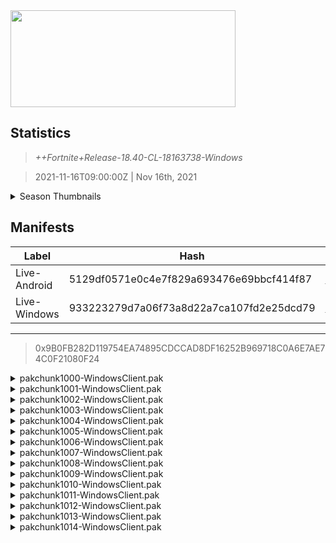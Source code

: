 <div style="pointer-events: none">
  <img style="pointer-events: none" src="https://raw.githubusercontent.com/Tectors/Archive/master/.github/source/dependents/gen.18.40.svg" width="360" height="155">
<div>

## Statistics
> *++Fortnite+Release-18.40-CL-18163738-Windows*

> 2021-11-16T09:00:00Z | Nov 16th, 2021

<details>
  <summary>Season Thumbnails</summary>

  > Seasonal thumbnails are a season's normal ltms and their photos.

  | Name | ID |
  | - | - |
  | [Solo](https://raw.githubusercontent.com/Tectors/Archive/master/.github/source/dependents/monthly-rotaton/playlist_defaultsolo_18_40.png) | Playlist_DefaultSolo |
  | [Duos](https://raw.githubusercontent.com/Tectors/Archive/master/.github/source/dependents/monthly-rotaton/playlist_defaultduo_18_40.png) | Playlist_DefaultDuo |
  | [Trios](https://raw.githubusercontent.com/Tectors/Archive/master/.github/source/dependents/monthly-rotaton/playlist_trios_18_40.png) | Playlist_Trios |
  | [Squads](https://raw.githubusercontent.com/Tectors/Archive/master/.github/source/dependents/monthly-rotaton/playlist_defaultsquad_18_40.png) | Playlist_DefaultSquad |
</details>

## Manifests
| Label | Hash | Route |
| - | - | - |
| Live-Android | 5129df0571e0c4e7f829a693476e69bbcf414f87 | [XYP_Fkc2ltgoem2NPES6M0OFR4kRtg](https://github.com/Tectors/Archive/blob/master/manifests/XYP_Fkc2ltgoem2NPES6M0OFR4kRtg.manifest) |
| Live-Windows | 933223279d7a06f73a8d22a7ca107fd2e25dcd79 | [cNHihchpitbEYAXS-EKrV5kp-IZt3A](https://github.com/Tectors/Archive/blob/master/manifests/cNHihchpitbEYAXS-EKrV5kp-IZt3A.manifest) |

---

> 0x9B0FB282D119754EA74895CDCCAD8DF16252B969718C0A6E7AE74C0F21080F24

<details>
  <summary>pakchunk1000-WindowsClient.pak</summary>

  > FortniteGame/Content/Paks/pakchunk1000-WindowsClient.pak

  > 0x483A810F47BFE1F0327F75823EAC14403FE00E13163ED6DD4D9B798FFA773360
  > 053E7EE2FE8B6EB117A01D1E0AF82AD1

  </details>

<details>
  <summary>pakchunk1001-WindowsClient.pak</summary>

  > FortniteGame/Content/Paks/pakchunk1001-WindowsClient.pak

  > 0x0BBA3A9B6BC9258F9758A774B7560B04F54B60232035BB75D1DFE2B71E568E77
  > 23280A6FC0902B6420BB82522AE16D2C

  <img src="https://raw.githubusercontent.com/Tectors/Archive/master/.github/source/dependents/referred/MusicPack_108_Paperbag_R2R4P.svg" width="100"> <img src="https://raw.githubusercontent.com/Tectors/Archive/master/.github/source/dependents/referred/LSID_367_Paperbag_3WGO8.svg" width="100"> 
</details>

<details>
  <summary>pakchunk1002-WindowsClient.pak</summary>

  > FortniteGame/Content/Paks/pakchunk1002-WindowsClient.pak

  > 0x1BAA5501FFEE9751CF621EACD8CD65F06E219FADA377091C6DE81E2E8C4BED8D
  > 360CD59F6F7B68A441DDED9DB5FD13D7

  <img src="https://raw.githubusercontent.com/Tectors/Archive/master/.github/source/dependents/referred/LSID_364_Ashes_0XBPK.svg" width="100"> <img src="https://raw.githubusercontent.com/Tectors/Archive/master/.github/source/dependents/referred/EID_Ashes_MYQ8O.svg" width="100"> <img src="https://raw.githubusercontent.com/Tectors/Archive/master/.github/source/dependents/referred/CID_A_231_Athena_Commando_F_Ashes_TKGK9.svg" width="100"> <img src="https://raw.githubusercontent.com/Tectors/Archive/master/.github/source/dependents/referred/BID_897_AshesFemale_DV4RB.svg" width="100"> 
</details>

<details>
  <summary>pakchunk1003-WindowsClient.pak</summary>

  > FortniteGame/Content/Paks/pakchunk1003-WindowsClient.pak

  > 0x665393C27E986C02BD1DEB63B22428D004B58F02509CB258ECD911E62EE8DBF8
  > 60CE6E28E6993C1DC1C58E839E7A7284

  </details>

<details>
  <summary>pakchunk1004-WindowsClient.pak</summary>

  > FortniteGame/Content/Paks/pakchunk1004-WindowsClient.pak

  > 0xC2308027D55A4E18137DBBD47AD0845901628B91A675F3F0142BF12EFE62A7F8
  > 6DEBEC4266A3BC248F8A8FD4B76878BF

  <img src="https://raw.githubusercontent.com/Tectors/Archive/master/.github/source/dependents/referred/EID_Eerie_8WGYK.svg" width="100"> 
</details>

<details>
  <summary>pakchunk1005-WindowsClient.pak</summary>

  > FortniteGame/Content/Paks/pakchunk1005-WindowsClient.pak

  > 0xA80283F6833CBB822F51C29B45E1D331A2E0EC6B472C17279B3F3EFAFC3007AA
  > 6EA156BE3D18E1D649D7D4B3F8C0FACA

  <img src="https://raw.githubusercontent.com/Tectors/Archive/master/.github/source/dependents/referred/Pickaxe_ID_702_GrandeurMale_6UV6L.svg" width="100"> <img src="https://raw.githubusercontent.com/Tectors/Archive/master/.github/source/dependents/referred/LSID_372_Grandeur_UOK4E.svg" width="100"> <img src="https://raw.githubusercontent.com/Tectors/Archive/master/.github/source/dependents/referred/Glider_ID_325_GrandeurMale_ES8I4.svg" width="100"> <img src="https://raw.githubusercontent.com/Tectors/Archive/master/.github/source/dependents/referred/CID_A_266_Athena_Commando_F_Grandeur_9CO1M.svg" width="100"> <img src="https://raw.githubusercontent.com/Tectors/Archive/master/.github/source/dependents/referred/CID_A_265_Athena_Commando_M_Grandeur_TBC0O.svg" width="100"> <img src="https://raw.githubusercontent.com/Tectors/Archive/master/.github/source/dependents/referred/BID_906_GrandeurMale_4JIZO.svg" width="100"> 
</details>

<details>
  <summary>pakchunk1006-WindowsClient.pak</summary>

  > FortniteGame/Content/Paks/pakchunk1006-WindowsClient.pak

  > 0xA7EE50BE5404579416D9042B216AC39E7B6184D37D574C172BE65D9A2C3BD6ED
  > 87F01091E4DA4FE3FFC9AD92A20A8DCE

  <img src="https://raw.githubusercontent.com/Tectors/Archive/master/.github/source/dependents/referred/Wrap_418_CloakedAssassin_I43FL.svg" width="100"> <img src="https://raw.githubusercontent.com/Tectors/Archive/master/.github/source/dependents/referred/Pickaxe_ID_467_CloakedAssassinFemale1H_XGC2B.svg" width="100"> <img src="https://raw.githubusercontent.com/Tectors/Archive/master/.github/source/dependents/referred/CID_865_Athena_Commando_F_CloakedAssassin_1XKHT.svg" width="100"> <img src="https://raw.githubusercontent.com/Tectors/Archive/master/.github/source/dependents/referred/BID_612_CloakedAssassin_K7415.svg" width="100"> 
</details>

<details>
  <summary>pakchunk1007-WindowsClient.pak</summary>

  > FortniteGame/Content/Paks/pakchunk1007-WindowsClient.pak

  > 0x27934A332128559DB30650A24C637AE5E2800074AD68E3BE6D519B25FB0523F9
  > 9972857939D69D9799D6800D0D70ACE4

  </details>

<details>
  <summary>pakchunk1008-WindowsClient.pak</summary>

  > FortniteGame/Content/Paks/pakchunk1008-WindowsClient.pak

  > 0x262891D3114D876D0244B0D637FB5F8DA7A8A36C9B029775850077EB8FE2B937
  > A062151202F2D5FCAD103D17B9300CE2

  </details>

<details>
  <summary>pakchunk1009-WindowsClient.pak</summary>

  > FortniteGame/Content/Paks/pakchunk1009-WindowsClient.pak

  > 0xB67BF483EF0AC84CBA206600975B2C98D234B984F67C43F6B706644676C885B6
  > A3254C97AE656A9B7301225E06E6B58F

  </details>

<details>
  <summary>pakchunk1010-WindowsClient.pak</summary>

  > FortniteGame/Content/Paks/pakchunk1010-WindowsClient.pak

  > 0x445F6C4E1EE5DADA7ECA909BFCBA7759E31F044C6F9362D251B8A6D38C6C089A
  > A92DE306E5174C82739D774151D7B661

  <img src="https://raw.githubusercontent.com/Tectors/Archive/master/.github/source/dependents/referred/Wrap_417_Guava_7J7EW.svg" width="100"> <img src="https://raw.githubusercontent.com/Tectors/Archive/master/.github/source/dependents/referred/LSID_375_GuavaEvent_9GXE3.svg" width="100"> <img src="https://raw.githubusercontent.com/Tectors/Archive/master/.github/source/dependents/referred/LSID_374_GuavaKey_IY0H9.svg" width="100"> 
</details>

<details>
  <summary>pakchunk1011-WindowsClient.pak</summary>

  > FortniteGame/Content/Paks/pakchunk1011-WindowsClient.pak

  > 0xCB99FBBDFAF4BAE72BFA9B19CDBD85DE0E39A5652CBF78B78FF33A6E5EFC67D0
  > B3A4B83DA3274522D4B9F117DCF9A0B3

  </details>

<details>
  <summary>pakchunk1012-WindowsClient.pak</summary>

  > FortniteGame/Content/Paks/pakchunk1012-WindowsClient.pak

  > 0xDCA04AC413A2FF9D87D1F789FE28CAC511E4FA5175CC80F4B88A637744FBFC17
  > BA490514EFDA436A2679E381BD558AA3

  <img src="https://raw.githubusercontent.com/Tectors/Archive/master/.github/source/dependents/referred/SPID_330_Haste_52NCD.svg" width="100"> <img src="https://raw.githubusercontent.com/Tectors/Archive/master/.github/source/dependents/referred/EID_Haste1_T98Z9.svg" width="100"> <img src="https://raw.githubusercontent.com/Tectors/Archive/master/.github/source/dependents/referred/CID_A_270_Athena_Commando_M_HasteDouble_8GQHC.svg" width="100"> <img src="https://raw.githubusercontent.com/Tectors/Archive/master/.github/source/dependents/referred/CID_A_269_Athena_Commando_F_HasteStreet_B563I.svg" width="100"> <img src="https://raw.githubusercontent.com/Tectors/Archive/master/.github/source/dependents/referred/BID_909_HasteMale_EPX5A.svg" width="100"> 
</details>

<details>
  <summary>pakchunk1013-WindowsClient.pak</summary>

  > FortniteGame/Content/Paks/pakchunk1013-WindowsClient.pak

  > 0x0900E023170D9C0A146E84278DA7D9018BD5ED4A97F8D79F1935C57779BEA057
  > D14FDB2BB2FB7746797F25470913BFF1

  <img src="https://raw.githubusercontent.com/Tectors/Archive/master/.github/source/dependents/referred/Pickaxe_ID_708_NucleusMale_72W2J.svg" width="100"> <img src="https://raw.githubusercontent.com/Tectors/Archive/master/.github/source/dependents/referred/LSID_373_Nucleus_TZ5C1.svg" width="100"> <img src="https://raw.githubusercontent.com/Tectors/Archive/master/.github/source/dependents/referred/Glider_ID_327_NucleusMale_55HFK.svg" width="100"> <img src="https://raw.githubusercontent.com/Tectors/Archive/master/.github/source/dependents/referred/CID_A_267_Athena_Commando_M_Nucleus_XVIVU.svg" width="100"> <img src="https://raw.githubusercontent.com/Tectors/Archive/master/.github/source/dependents/referred/BID_907_Nucleus_J147F.svg" width="100"> 
</details>

<details>
  <summary>pakchunk1014-WindowsClient.pak</summary>

  > FortniteGame/Content/Paks/pakchunk1014-WindowsClient.pak

  > 0x3A78215B22C6FC8404C78E4FB6611C9AA007B9589652C4D20D0DF5120461C993
  > D24667CC40ED6564CE26A31E63E327BA

  <img src="https://raw.githubusercontent.com/Tectors/Archive/master/.github/source/dependents/referred/SPID_331_RL_GG_K34SP.svg" width="100"> <img src="https://raw.githubusercontent.com/Tectors/Archive/master/.github/source/dependents/referred/Pickaxe_ID_698_SupersonicPink_8VM90.svg" width="100"> <img src="https://raw.githubusercontent.com/Tectors/Archive/master/.github/source/dependents/referred/BID_898_SupersonicPink_FCO9X.svg" width="100"> 
</details>

